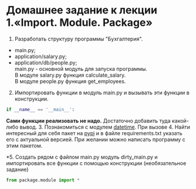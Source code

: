 # Домашнее задание к лекции 1.«Import. Module. Package»
1. Разработать структуру программы "Бухгалтерия".
 * main.py;
 * application/salary.py;
 * application/db/people.py;<br>
    main.py - основной модуль для запуска программы.<br>
В модуле salary.py функция calculate_salary.<br>
В модуле people.py функция get_employees.
2. Импортировать функции в модуль main.py и вызывать эти функции в конструкции.

```Python
if __name__ == '__main__':
```
**Сами функции реализовать не надо.** Достаточно добавить туда какой-либо вывод.
3. Познакомиться с модулем [datetime](https://pythonworld.ru/moduli/modul-datetime.html). При вызове
4. Найти интересный для себя пакет на [pypi](https://pypi.org/) и в файле requirements.txt указать его с актуальной версией. При желании можно написать программу с этим пакетом.

*5. Создать рядом с файлом main.py модуль dirty_main.py и импортировать все функции с помощью конструкции (необязательное задание)
```Python
from package.module import *
```
